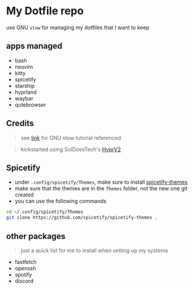 # My Dotfile repo
use GNU `stow` for managing my dotfiles that I want to keep

## apps managed
- bash
- neovim
- kitty
- spicetify
- starship
- hyprland
- waybar
- qutebrowser

## Credits
> see [link](https://www.youtube.com/watch?v=y6XCebnB9gs&ab_channel=DreamsofAutonomy) for GNU stow tutorial referenced


> kickstarted using SolDoesTech's [HyprV2](https://github.com/SolDoesTech/HyprV2)

## Spicetify
- under `.config/spicetify/Themes`, make sure to install [spicetify-themes](https://github.com/spicetify/spicetify-themes)
- make sure that the themes are in the `Themes` folder, not the new one git created
- you can use the following commands
```bash
cd ~/.config/spicetify/Themes
git clone https://github.com/spicetify/spicetify-themes .
```


## other packages
> just a quick list for me to install when setting up my systems
- fastfetch 
- openssh
- spotify
- discord
